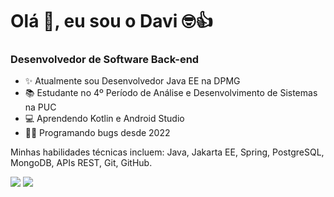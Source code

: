 <h1>Olá 👋, eu sou o Davi 🤓👍</h1>
<p>
<h3>Desenvolvedor de Software Back-end</h3>

- ✨ Atualmente sou Desenvolvedor Java EE na DPMG
- 📚 Estudante no 4º Período de Análise e Desenvolvimento de Sistemas na PUC
- 💻 Aprendendo Kotlin e Android Studio
- 👨‍💻 Programando bugs desde 2022

Minhas habilidades técnicas incluem: Java, Jakarta EE, Spring, PostgreSQL, MongoDB, APIs REST, Git, GitHub.

<a href = "mailto:davirpa1@gmail.com"> <img src="https://img.shields.io/badge/-Gmail-%23333?style=for-the-badge&logo=gmail&logoColor=white" target="_blank"></a>
<a href="https://www.linkedin.com/in/daviribeirop/" target="_blank"><img src="https://img.shields.io/badge/-LinkedIn-%230077B5?style=for-the-badge&logo=linkedin&logoColor=white" target="_blank"></a> 
</p>
